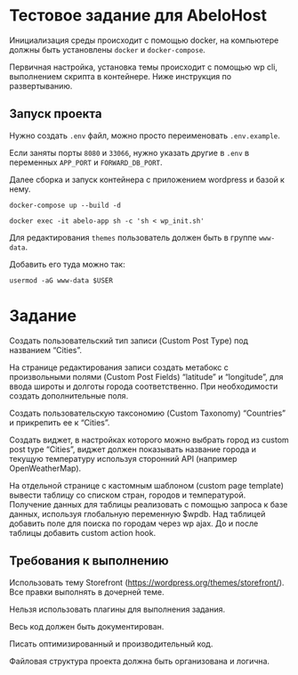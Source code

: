 # Тестовое задание для AbeloHost

Инициализация среды происходит с помощью docker, на компьютере должны быть установлены `docker` и `docker-compose`. 

Первичная настройка, установка темы происходит с помощью wp cli, выполнением скрипта в контейнере. Ниже инструкция по развертыванию. 

## Запуск проекта

Нужно создать `.env` файл, можно просто переименовать `.env.example`.

Если заняты порты `8080` и `33066`, нужно указать другие в `.env` в переменных `APP_PORT` и `FORWARD_DB_PORT`.

Далее сборка и запуск контейнера с приложением wordpress и базой к нему. 

```shell
docker-compose up --build -d

docker exec -it abelo-app sh -c 'sh < wp_init.sh'
```

Для редактирования `themes` пользователь должен быть в группе `www-data`.

Добавить его туда можно так:

```shell
usermod -aG www-data $USER
```

# Задание


Создать пользовательский тип записи (Custom Post Type) под названием “Cities”. 

На странице редактирования записи создать метабокс с произвольными полями (Custom Post Fields) “latitude” и “longitude”, для ввода широты и долготы города соответственно. При необходимости создать дополнительные поля.

Создать пользовательскую таксономию (Custom Taxonomy) “Countries” и прикрепить ее к “Cities”.

Создать виджет, в настройках которого можно выбрать город из custom post type “Cities”, виджет должен показывать название города и текущую температуру используя сторонний API (например OpenWeatherMap).

На отдельной странице с кастомным шаблоном (custom page template) вывести таблицу со списком стран, городов и температурой. Получение данных для таблицы реализовать с помощью запроса к базе данных, используя глобальную переменную $wpdb. Над таблицей добавить поле для поиска по городам через wp ajax. До и после таблицы добавить custom action hook.



## Требования к выполнению


Использовать тему Storefront (https://wordpress.org/themes/storefront/). Все правки выполнять в дочерней теме.

Нельзя использовать плагины для выполнения задания.

Весь код должен быть документирован.

Писать оптимизированный и производительный код.

Файловая структура проекта должна быть организована и логична.